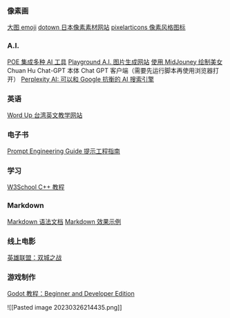 
### 像素画
[大图 emoji](http://fuhao.tuwenla.com/m/emoji.html#top)
[dotown 日本像素素材网站](https://dotown.maeda-design-room.net/)
[pixelarticons 像素风格图标](https://pixelarticons.com/)

### A.I.
[POE 集成多种 AI 工具](https://poe.com)
[Playground A.I. 图片生成网站](https://playgroundai.com/)
[使用 MidJouney 绘制美女](https://youtu.be/jR6vLdzECDw)
Chuan Hu Chat-GPT 本体 Chat GPT 客户端（需要先运行脚本再使用浏览器打开）
[Perplexity AI: 可以和 Google 抗衡的 AI 搜索引擎](https://www.perplexity.ai/)

### 英语
[Word Up 台湾英文教学网站](https://www.wordup.com.tw)

### 电子书
[Prompt Engineering Guide 提示工程指南](https://promptingguide.azurewebsites.net/?fbclid=IwAR2Qh4yHploJ6R8jOivXytMqA5CXCl7VzE27PPK6yGYaL8RCSF46lrnP-D0)

### 学习
[W3School C++ 教程](https://www.w3schools.com/cpp/default.asp#)

### Markdown
[Markdown 语法文档](https://keatonlao.gitee.io/a-study-note-for-markdown/syntax/详细版/markdown-代码块与语法高亮/)
[Markdown 效果示例](https://doc.mrdoc.pro/doc/77/)

### 线上电影
[英雄联盟：双城之战](http://www.ntdm8.com/play/3619-1-3.html)

### 游戏制作
[Godot 教程：Beginner and Developer Edition](https://www.gdquest.com/tutorial/godot/learning-paths/)


![[Pasted image 20230326214435.png]]


